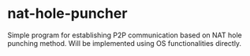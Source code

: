 # nat-hole-puncher
Simple program for establishing P2P communication based on NAT hole punching method.
Will be implemented using OS functionalities directly.
